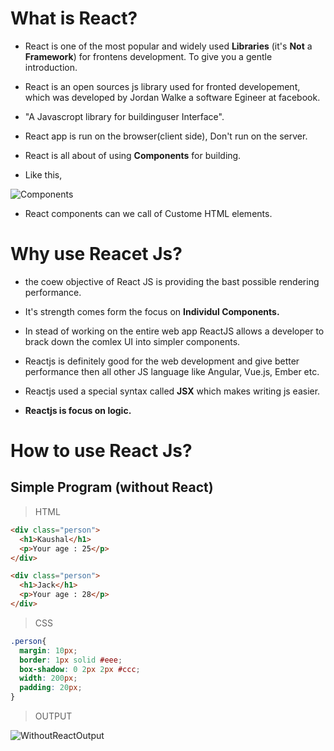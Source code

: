 # What is React?

- React is one of the most popular and widely used **Libraries** (it's **Not** a **Framework**) for frontens development. To give you a gentle  introduction. 

- React is an open sources js library used for fronted developement, which was developed by Jordan Walke a software Egineer at facebook.

- "A Javascropt library for buildinguser Interface".

- React app is run on the browser(client side), Don't run on the server.

- React is all about of using **Components** for building.

- Like this,

![Components](https://user-images.githubusercontent.com/64890185/121854756-32c6eb00-cd10-11eb-8348-743422febaf7.png)

- React components can we call of Custome HTML elements.
 
 
 
 

# Why use Reacet Js?

- the coew objective of React JS is providing the bast possible rendering performance.

- It's strength comes form the focus on **Individul Components.**

- In stead of working on the entire web app ReactJS allows a developer to brack down the comlex UI into simpler components.

- Reactjs is definitely good for the web development and give better performance then all other JS language like Angular, Vue.js, Ember etc.

- Reactjs used a special syntax called **JSX** which makes writing js easier.

- **Reactjs is focus on logic.**


# How to use React Js?

## Simple Program (without React)

>HTML
```html
<div class="person">
  <h1>Kaushal</h1>
  <p>Your age : 25</p>
</div>

<div class="person">
  <h1>Jack</h1>
  <p>Your age : 28</p>
</div>
```
>CSS
```css
.person{
  margin: 10px;
  border: 1px solid #eee;
  box-shadow: 0 2px 2px #ccc;
  width: 200px;
  padding: 20px;
}
```
>OUTPUT

![WithoutReactOutput](https://user-images.githubusercontent.com/64890185/121868746-f9e24280-cd1e-11eb-9b28-9261e81447a4.png)
